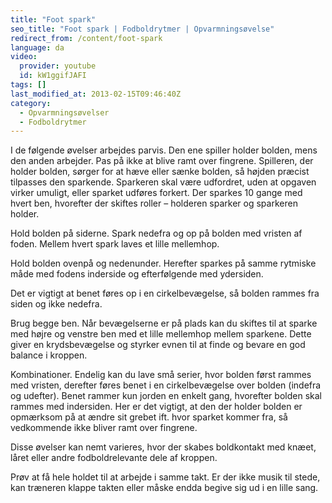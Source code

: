 ```yaml
---
title: "Foot spark"
seo_title: "Foot spark | Fodboldrytmer | Opvarmningsøvelse"
redirect_from: /content/foot-spark
language: da
video:
  provider: youtube
  id: kW1ggifJAFI
tags: []
last_modified_at: 2013-02-15T09:46:40Z
category:
  - Opvarmningsøvelser
  - Fodboldrytmer
---
```


I de følgende øvelser arbejdes parvis. Den ene spiller holder bolden, mens den anden
arbejder. Pas på ikke at blive ramt over fingrene. Spilleren, der holder bolden, sørger for
at hæve eller sænke bolden, så højden præcist tilpasses den sparkende. Sparkeren skal
være udfordret, uden at opgaven virker umuligt, eller sparket udføres forkert.
Der sparkes 10 gange med hvert ben, hvorefter der skiftes roller – holderen sparker og
sparkeren holder.

Hold bolden på siderne. Spark nedefra og op på bolden med vristen af foden. Mellem
hvert spark laves et lille mellemhop.

Hold bolden ovenpå og nedenunder. Herefter sparkes på samme rytmiske måde med
fodens inderside og efterfølgende med ydersiden.

Det er vigtigt at benet føres op i en cirkelbevægelse, så bolden rammes fra siden og
ikke nedefra.

Brug begge ben. Når bevægelserne
er på plads kan du skiftes til at sparke
med højre og venstre ben med et lille
mellemhop mellem sparkene. Dette giver
en krydsbevægelse og styrker evnen
til at finde og bevare en god balance i
kroppen.

Kombinationer. Endelig kan du lave små serier, hvor bolden først rammes med vristen,
derefter føres benet i en cirkelbevægelse over bolden (indefra og udefter). Benet
rammer kun jorden en enkelt gang, hvorefter bolden skal rammes med indersiden. Her
er det vigtigt, at den der holder bolden er opmærksom på at ændre sit grebet ift. hvor
sparket kommer fra, så vedkommende ikke bliver ramt over fingrene.

Disse øvelser kan nemt varieres, hvor der skabes boldkontakt med knæet, låret eller
andre fodboldrelevante dele af kroppen.

Prøv at få hele holdet til at arbejde i samme takt. Er der ikke musik til stede, kan
træneren klappe takten eller måske endda begive sig ud i en lille sang.
